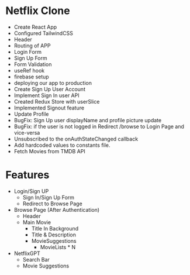 # Netflix Clone

- Create React App 
- Configured TailwindCSS
- Header
- Routing of APP
- Login Form
- Sign Up Form
- Form Validation
- useRef hook
- firebase setup
- deploying our app to production
- Create Sign Up User Account
- Implement Sign In user API
- Created Redux Store with userSlice
- Implemented Signout feature
- Update Profile
- BugFix: Sign Up user displayName and profile picture update
- BugFix: if the user is not logged in Redirect /browse to Login Page and vice-versa
- Unsubscribed to the onAuthStateChanged callback
- Add hardcoded values to constants file.
- Fetch Movies from TMDB API

# Features
- Login/Sign UP
    - Sign In/Sign Up Form
    - Redirect to Browse Page
- Browse Page (After Authentication)
    - Header
    - Main Movie
        - Title In Background
        - Title & Description
        - MovieSuggestions
            - MovieLists * N
- NetflixGPT
    - Search Bar
    - Movie Suggestions